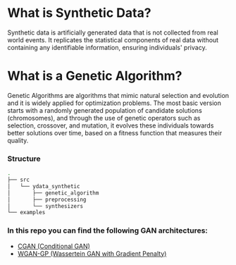 # What is Synthetic Data?
Synthetic data is artificially generated data that is not collected from real world events. It replicates the statistical components of real data without containing any identifiable information, ensuring individuals' privacy.

# What is a Genetic Algorithm?
Genetic Algorithms are algorithms that mimic natural selection and evolution and it is widely applied for optimization problems. The most basic version starts with a randomly generated population of candidate solutions (chromosomes), and through the use of genetic operators such as selection, crossover, and mutation, it evolves these individuals towards better solutions over time, based on a fitness function that measures their quality. 

### Structure 
```bash
.
├── src
│   └── ydata_synthetic
│       ├── genetic_algorithm
│       ├── preprocessing
│       └── synthesizers
└── examples
```

### In this repo you can find the following GAN architectures:
- [CGAN (Conditional GAN)](https://arxiv.org/abs/1411.1784)
- [WGAN-GP (Wassertein GAN with Gradient Penalty)](https://arxiv.org/abs/1704.00028)
